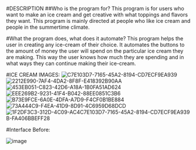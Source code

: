 #DESCRIPTION
##Who is the program for?
    This program is for users who want to make an ice cream and get creative with what toppings and flavors they want. This program is mainly directed at people who like ice cream and people in the summertime climate.

#What the program does, what does it automate?
     This program helps the user in creating any ice-cream of their choice. It automates the buttons to the amount of money the user will spend on the particular ice cream they are making. This way the user knows how much they are spending and in what ways they can continue making their ice-cream. 

#ICE CREAM IMAGES: 
![C7E103D7-7165-45A2-8194-CD7ECF9EA939](https://github.com/user-attachments/assets/ac8c838a-50c2-45a8-9b3b-3facf3b25b9f)
![2212E990-7AF4-4DA2-8F8F-E418392B90AA](https://github.com/user-attachments/assets/9848a8ec-c366-44cc-b1ff-745f27f817e0)
![453EB051-C823-42D6-A18A-1B0FA51AD624](https://github.com/user-attachments/assets/8071fec6-1620-4f87-9883-a43cb68a1fbc)
![EEE269B2-9231-41F4-B042-88EE0851C3B6](https://github.com/user-attachments/assets/2e1c8f9e-7821-4163-a3c1-63c1e2fdd22e)
![B73E9FCE-6A0E-4DFA-A7D9-F4CF0B1BE884](https://github.com/user-attachments/assets/e61dd5df-27a4-42b7-ab1c-53fe244fff08)
![73A444C9-F4EA-41D9-8D91-4C6959D68DCD](https://github.com/user-attachments/assets/767f897e-749c-4725-9eca-9560c88546db)
![1F2DF3C3-312D-4C09-AC4![C7E103D7-7165-45A2-8194-CD7ECF9EA939](https://github.com/user-attachments/assets/38cfaebe-e01c-45fa-b75b-3670c034fbf4)
B-FA406BBEFF28](https://github.com/user-attachments/assets/c7cd63ce-304d-426d-9cd8-d63e31197646)

#Interface Before: 

![image](https://github.com/user-attachments/assets/55fec52f-198d-4599-b2bf-a316b814a98d)

